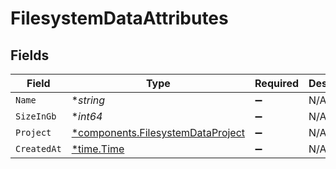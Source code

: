 # FilesystemDataAttributes


## Fields

| Field                                                                                 | Type                                                                                  | Required                                                                              | Description                                                                           |
| ------------------------------------------------------------------------------------- | ------------------------------------------------------------------------------------- | ------------------------------------------------------------------------------------- | ------------------------------------------------------------------------------------- |
| `Name`                                                                                | **string*                                                                             | :heavy_minus_sign:                                                                    | N/A                                                                                   |
| `SizeInGb`                                                                            | **int64*                                                                              | :heavy_minus_sign:                                                                    | N/A                                                                                   |
| `Project`                                                                             | [*components.FilesystemDataProject](../../models/components/filesystemdataproject.md) | :heavy_minus_sign:                                                                    | N/A                                                                                   |
| `CreatedAt`                                                                           | [*time.Time](https://pkg.go.dev/time#Time)                                            | :heavy_minus_sign:                                                                    | N/A                                                                                   |